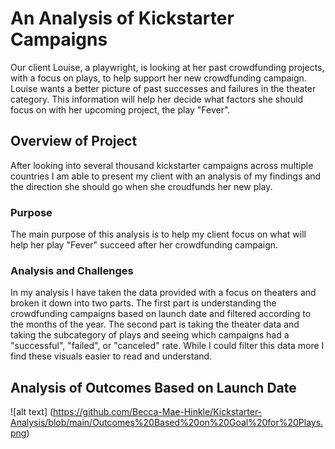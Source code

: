 # An Analysis of Kickstarter Campaigns
Our client Louise, a playwright, is looking at her past crowdfunding projects, with a focus on plays, to help support her new crowdfunding campaign. Louise wants a better picture of past successes and failures in the theater category. This information will help her decide what factors she should focus on with her upcoming project, the play "Fever".
## Overview of Project
After looking into several thousand kickstarter campaigns across multiple countries I am able to present my client with an analysis of my findings and the direction she should go when she croudfunds her new play.
### Purpose
The main purpose of this analysis is to help my client focus on what will help her play "Fever" succeed after her crowdfunding campaign.
### Analysis and Challenges
In my analysis I have taken the data provided with a focus on theaters and broken it down into two parts. The first part is understanding the crowdfunding campaigns based on launch date and filtered according to the months of the year. The second part is taking the theater data and taking the subcategory of plays and seeing which campaigns had a "successful", "failed", or "canceled" rate. While I could filter this data more I find these visuals easier to read and understand.
## Analysis of Outcomes Based on Launch Date
![alt text] (https://github.com/Becca-Mae-Hinkle/Kickstarter-Analysis/blob/main/Outcomes%20Based%20on%20Goal%20for%20Plays.png)
